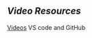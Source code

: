## *Video Resources*
[Videos](https://drive.google.com/file/d/1m7W-1qoj1h-G7EEOQbiftzx3MjtRXSC5/view?usp=sharing) VS code and GitHub
